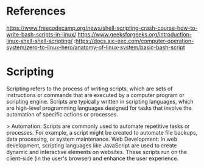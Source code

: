 # References
https://www.freecodecamp.org/news/shell-scripting-crash-course-how-to-write-bash-scripts-in-linux/
https://www.geeksforgeeks.org/introduction-linux-shell-shell-scripting/
:https://docs.aic-eec.com/computer-operation-system/zero-to-linux-hero/anatomy-of-linux-system/basic-bash-script

<h1>Scripting</h1>
<p>Scripting refers to the process of writing scripts, which are sets of instructions or commands that are executed by a computer program or scripting engine. Scripts are typically written in scripting languages, which are high-level programming languages designed for tasks that involve the automation of specific actions or processes.</p>

<p> > Automation: Scripts are commonly used to automate repetitive tasks or processes. For example, a script might be created to automate file backups, data processing, or system maintenance.
Web Development: In web development, scripting languages like JavaScript are used to create dynamic and interactive elements on websites. These scripts run on the client-side (in the user's browser) and enhance the user experience.
</p>
